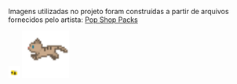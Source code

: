 Imagens utilizadas no projeto foram construídas a partir de arquivos fornecidos pelo artista: [Pop Shop Packs](https://pop-shop-packs.itch.io/)


<img src="https://github.com/caoancap/readme-base/blob/master/images/Bee.gif" title="Abelha" width="24" />

<img src="https://github.com/caoancap/readme-base/blob/master/images/Cat_Brown_7_side.gif" title="Gato" width="96" />
